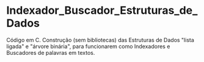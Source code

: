# Indexador_Buscador_Estruturas_de_Dados
Código em C. Construção (sem bibliotecas) das Estruturas de Dados "lista ligada" e "árvore binária", para funcionarem como Indexadores e Buscadores de palavras em textos.
